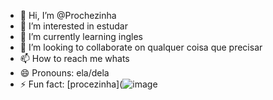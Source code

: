 - 👋 Hi, I’m @Prochezinha
- 👀 I’m interested in estudar
- 🌱 I’m currently learning ingles
- 💞️ I’m looking to collaborate on qualquer coisa que precisar 
- 📫 How to reach me whats
- 😄 Pronouns: ela/dela
- ⚡ Fun fact: 
[procezinha](![image](https://github.com/user-attachments/assets/415a4283-a467-401c-8e99-1e6d72b64474)

<!---
Prochezinha/Prochezinha is a ✨ special ✨ repository because its `README.md` (this file) appears on your GitHub profile.
You can click the Preview link to take a look at your changes.
--->
